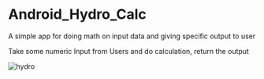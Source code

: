 # Android_Hydro_Calc
A simple app for doing math on input data and giving specific output to user


Take some numeric  Input from Users and do calculation, return the output



![hydro](https://user-images.githubusercontent.com/36227279/206782074-b3ddd30b-e565-4d09-bc82-fa18f6e150d8.gif)
